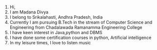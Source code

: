 1. Hi,
2. I am Madana Divya
3. I belong to Srikalahasti, Andhra Pradesh, India
4. Currently I am pursuing B.Tech in the stream of Computer Science and Engineering from Chadalawada Ramanamma Engineering College
5. I have keen interest in Java,python and DBMS
6. I have done some certification courses in python, Artificial intelligence
7. In my leisure times, I love to listen music

<!---
divyamadana28/divyamadana28 is a ✨ special ✨ repository because its `README.md` (this file) appears on your GitHub profile.
You can click the Preview link to take a look at your changes.
--->
